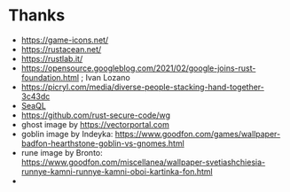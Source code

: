 # Thanks

- https://game-icons.net/
- https://rustacean.net/
- https://rustlab.it/
- https://opensource.googleblog.com/2021/02/google-joins-rust-foundation.html ; Ivan Lozano
- https://picryl.com/media/diverse-people-stacking-hand-together-3c43dc
- [SeaQL](https://github.com/SeaQL/sea-orm?tab=readme-ov-file#mascot)
- https://github.com/rust-secure-code/wg
- ghost image by https://vectorportal.com
- goblin image by Indeyka: https://www.goodfon.com/games/wallpaper-badfon-hearthstone-goblin-vs-gnomes.html
- rune image by Bronto: https://www.goodfon.com/miscellanea/wallpaper-svetiashchiesia-runnye-kamni-runnye-kamni-oboi-kartinka-fon.html
- 